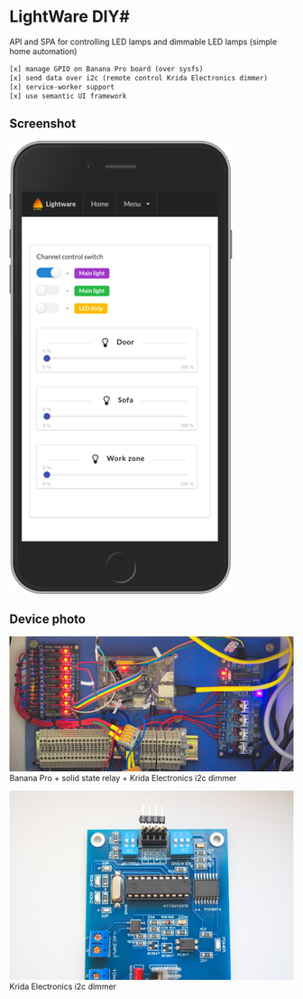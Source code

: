 # LightWare DIY#

API and SPA for controlling LED lamps and dimmable LED lamps (simple home automation)

    [x] manage GPIO on Banana Pro board (over sysfs)
    [x] send data over i2c (remote control Krida Electronics dimmer)
    [x] service-worker support
    [x] use semantic UI framework
   
## Screenshot ##

![LightWare Screenshot](media/screenhot_lightware.png?raw=true "Screenshot")

## Device photo ##

![LightWare](media/lightware.jpg?raw=true "LightWare")
Banana Pro + solid state relay + Krida Electronics i2c dimmer 


![Krida dimmer](media/dimmer.jpg?raw=true "Krida dimmer")
Krida Electronics i2c dimmer 